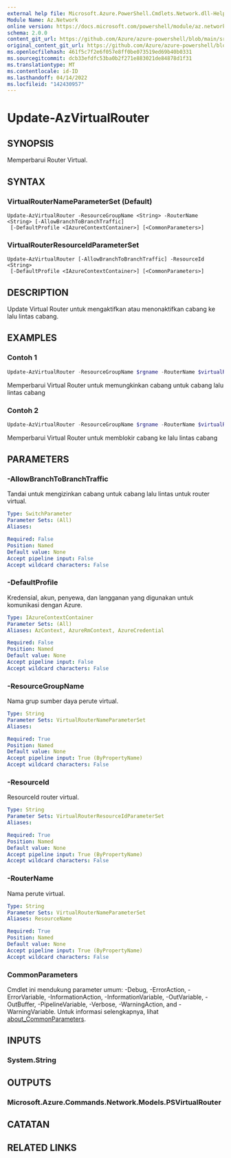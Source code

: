 ```yaml
---
external help file: Microsoft.Azure.PowerShell.Cmdlets.Network.dll-Help.xml
Module Name: Az.Network
online version: https://docs.microsoft.com/powershell/module/az.network/update-azvirtualrouter
schema: 2.0.0
content_git_url: https://github.com/Azure/azure-powershell/blob/main/src/Network/Network/help/Update-AzVirtualRouter.md
original_content_git_url: https://github.com/Azure/azure-powershell/blob/main/src/Network/Network/help/Update-AzVirtualRouter.md
ms.openlocfilehash: 461f5c7f2e6f057e8ff0be073519ed69b40b0331
ms.sourcegitcommit: dcb33efdfc53ba0b2f271e883021de84878d1f31
ms.translationtype: MT
ms.contentlocale: id-ID
ms.lasthandoff: 04/14/2022
ms.locfileid: "142430957"
---
```

# Update-AzVirtualRouter

## SYNOPSIS
Memperbarui Router Virtual. 

## SYNTAX

### VirtualRouterNameParameterSet (Default)
```
Update-AzVirtualRouter -ResourceGroupName <String> -RouterName <String> [-AllowBranchToBranchTraffic]
 [-DefaultProfile <IAzureContextContainer>] [<CommonParameters>]
```

### VirtualRouterResourceIdParameterSet
```
Update-AzVirtualRouter [-AllowBranchToBranchTraffic] -ResourceId <String>
 [-DefaultProfile <IAzureContextContainer>] [<CommonParameters>]
```

## DESCRIPTION
Update Virtual Router untuk mengaktifkan atau menonaktifkan cabang ke lalu lintas cabang.

## EXAMPLES

### Contoh 1
```powershell
Update-AzVirtualRouter -ResourceGroupName $rgname -RouterName $virtualRouterName -AllowBranchToBranchTraffic
```

Memperbarui Virtual Router untuk memungkinkan cabang untuk cabang lalu lintas cabang

### Contoh 2
```powershell
Update-AzVirtualRouter -ResourceGroupName $rgname -RouterName $virtualRouterName
```

Memperbarui Virtual Router untuk memblokir cabang ke lalu lintas cabang

## PARAMETERS

### -AllowBranchToBranchTraffic
Tandai untuk mengizinkan cabang untuk cabang lalu lintas untuk router virtual.

```yaml
Type: SwitchParameter
Parameter Sets: (All)
Aliases:

Required: False
Position: Named
Default value: None
Accept pipeline input: False
Accept wildcard characters: False
```

### -DefaultProfile
Kredensial, akun, penyewa, dan langganan yang digunakan untuk komunikasi dengan Azure.

```yaml
Type: IAzureContextContainer
Parameter Sets: (All)
Aliases: AzContext, AzureRmContext, AzureCredential

Required: False
Position: Named
Default value: None
Accept pipeline input: False
Accept wildcard characters: False
```

### -ResourceGroupName
Nama grup sumber daya perute virtual.

```yaml
Type: String
Parameter Sets: VirtualRouterNameParameterSet
Aliases:

Required: True
Position: Named
Default value: None
Accept pipeline input: True (ByPropertyName)
Accept wildcard characters: False
```

### -ResourceId
ResourceId router virtual.

```yaml
Type: String
Parameter Sets: VirtualRouterResourceIdParameterSet
Aliases:

Required: True
Position: Named
Default value: None
Accept pipeline input: True (ByPropertyName)
Accept wildcard characters: False
```

### -RouterName
Nama perute virtual.

```yaml
Type: String
Parameter Sets: VirtualRouterNameParameterSet
Aliases: ResourceName

Required: True
Position: Named
Default value: None
Accept pipeline input: True (ByPropertyName)
Accept wildcard characters: False
```

### CommonParameters
Cmdlet ini mendukung parameter umum: -Debug, -ErrorAction, -ErrorVariable, -InformationAction, -InformationVariable, -OutVariable, -OutBuffer, -PipelineVariable, -Verbose, -WarningAction, and -WarningVariable. Untuk informasi selengkapnya, lihat [about_CommonParameters](http://go.microsoft.com/fwlink/?LinkID=113216).

## INPUTS

### System.String

## OUTPUTS

### Microsoft.Azure.Commands.Network.Models.PSVirtualRouter

## CATATAN

## RELATED LINKS
